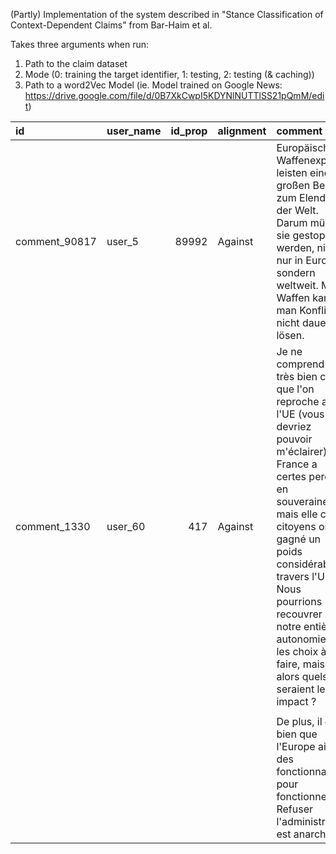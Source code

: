 (Partly) Implementation of the system described in "Stance Classification of Context-Dependent Claims" from Bar-Haim et al.

Takes three arguments when run:
1. Path to the claim dataset
2. Mode (0: training the target identifier, 1: testing, 2: testing (& caching))
3. Path to a word2Vec Model (ie. Model trained on Google News: https://drive.google.com/file/d/0B7XkCwpI5KDYNlNUTTlSS21pQmM/edit)

| id            | user_name   |   id_prop | alignment   | comment                                                                                                                                                                                                                                                                                                                           |   depth | thread_id     | last_comment_in_thread   |   upvote |   downvote | Topic        | lan   | time                      |
|:--------------|:------------|----------:|:------------|:----------------------------------------------------------------------------------------------------------------------------------------------------------------------------------------------------------------------------------------------------------------------------------------------------------------------------------|--------:|:--------------|:-------------------------|---------:|-----------:|:-------------|:------|:--------------------------|
| comment_90817 | user_5      |     89992 | Against     | Europäische Waffenexporte leisten einen großen Beitrag zum Elend in der Welt. Darum müssen sie gestoppt werden, nicht nur in Europa, sondern weltweit. Mit Waffen kann man Konflikte nicht dauerhaft lösen.                                                                                                                       |       0 | comment_90817 | True                     |        0 |          0 | EUInTheWorld | de    | 2021-09-14T10:28:46+02:00 |
| comment_1330  | user_60     |       417 | Against     | Je ne comprend pas très bien ce que l'on reproche a l'UE (vous devriez pouvoir m'éclairer). La France a certes perdu en souveraineté, mais elle ces citoyens ont gagné un poids considérable à travers l'Union. Nous pourrions recouvrer notre entière autonomie sur les choix à faire, mais alors quels seraient leurs impact ?  |       0 | comment_1330  | True                     |        3 |          0 | ValuesRights | fr    | 2021-04-22T18:55:25+02:00 |
|               |             |           |             |                                                                                                                                                                                                                                                                                                                                   |         |               |                          |          |            |              |       |                           |
|               |             |           |             | De plus, il est bien que l'Europe ait des fonctionnaires pour fonctionner. Refuser l'administration est anarchiste.                                                                                                                                                                                                               |         |               |                          |          |            |              |       |                           |                           |
